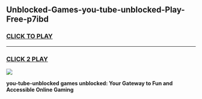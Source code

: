 
## Unblocked-Games-you-tube-unblocked-Play-Free-p7ibd
<h3>
<a href="https://premium76.site?title=you-tube-unblocked&ref=23A">CLICK TO PLAY</a></h3>
<hr>

<h3>
<a href="https://premium76.site?title=you-tube-unblocked&ref=23A">CLICK 2 PLAY</a>
  
</h3>

<a href="https://premium76.site?title=you-tube-unblocked&ref=23A"><img src="https://clearcache.store/games.png"></a>


**you-tube-unblocked games unblocked: Your Gateway to Fun and Accessible Online Gaming**
